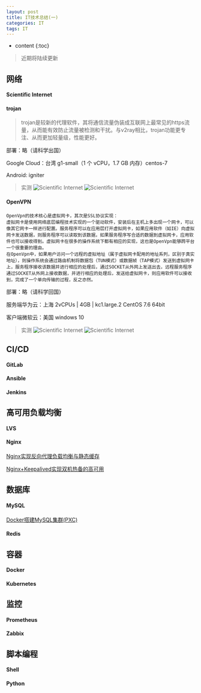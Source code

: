 ```yaml
---
layout: post
title: IT技术总结(一)
categories: IT
tags: IT
---
```


* content
{:toc}

> 近期将陆续更新

## 网络
#### Scientific Internet

#### trojan
>trojan是较新的代理软件，其将通信流量伪装成互联网上最常见的https流量，从而能有效防止流量被检测和干扰。与v2ray相比，trojan功能更专注、从而更加轻量级，性能更好。

部署：略（请科学出国）

Google Cloud：台湾 g1-small（1 个 vCPU，1.7 GB 内存）centos-7

Android: igniter

>实测
![Scientific Internet](https://www.aiops.work/images/Scientific/001.jpg)
![Scientific Internet](https://www.aiops.work/images/Scientific/002.jpg)





#### OpenVPN
    OpenVpn的技术核心是虚拟网卡，其次是SSL协议实现：
    虚拟网卡是使用网络底层编程技术实现的一个驱动软件，安装后在主机上多出现一个网卡，可以像其它网卡一样进行配置。服务程序可以在应用层打开虚拟网卡，如果应用软件（如IE）向虚拟网卡发送数据，则服务程序可以读取到该数据，如果服务程序写合适的数据到虚拟网卡，应用软件也可以接收得到。虚拟网卡在很多的操作系统下都有相应的实现，这也是OpenVpn能够跨平台一个很重要的理由。
    在OpenVpn中，如果用户访问一个远程的虚拟地址（属于虚拟网卡配用的地址系列，区别于真实地址），则操作系统会通过路由机制将数据包（TUN模式）或数据帧（TAP模式）发送到虚拟网卡上，服务程序接收该数据并进行相应的处理后，通过SOCKET从外网上发送出去，远程服务程序通过SOCKET从外网上接收数据，并进行相应的处理后，发送给虚拟网卡，则应用软件可以接收到，完成了一个单向传输的过程，反之亦然。

部署：略（请科学回国）

服务端华为云：上海 2vCPUs | 4GB | kc1.large.2 CentOS 7.6 64bit 

客户端微软云：美国 windows 10

>实测
![Scientific Internet](https://www.aiops.work/images/Scientific/004.jpg)
![Scientific Internet](https://www.aiops.work/images/Scientific/005.jpg)



## CI/CD
#### GitLab
#### Ansible
#### Jenkins

## 高可用负载均衡
#### LVS
#### Nginx
[Nginx实现反向代理负载均衡与静态缓存](http://www.aiops.work/2020/06/18/Nginx-Reverse-Proxy-Load-Balance-Cache/)

[Nginx+Keepalived实现双机热备的高可用](http://www.aiops.work/2020/06/19/Nginx-Keepalived-Active-Standby-high-availability/)



## 数据库
#### MySQL

[Docker搭建MySQL集群(PXC)](http://www.aiops.work/2020/07/08/Docker-MySQL-Cluster-PXC/)

#### Redis


## 容器
#### Docker
#### Kubernetes

## 监控
#### Prometheus
#### Zabbix

## 脚本编程
#### Shell
#### Python